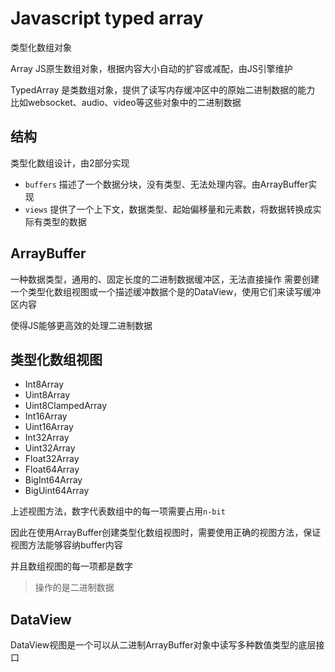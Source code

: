 # Javascript typed array

类型化数组对象

Array
JS原生数组对象，根据内容大小自动的扩容或减配，由JS引擎维护

TypedArray 是类数组对象，提供了读写内存缓冲区中的原始二进制数据的能力
比如websocket、audio、video等这些对象中的二进制数据

## 结构

类型化数组设计，由2部分实现

+ `buffers` 描述了一个数据分块，没有类型、无法处理内容。由ArrayBuffer实现
+ `views` 提供了一个上下文，数据类型、起始偏移量和元素数，将数据转换成实际有类型的数据

## ArrayBuffer

一种数据类型，通用的、固定长度的二进制数据缓冲区，无法直接操作
需要创建一个类型化数组视图或一个描述缓冲数据个是的DataView，使用它们来读写缓冲区内容

使得JS能够更高效的处理二进制数据

## 类型化数组视图

+ Int8Array
+ Uint8Array
+ Uint8ClampedArray
+ Int16Array
+ Uint16Array
+ Int32Array
+ Uint32Array
+ Float32Array
+ Float64Array
+ BigInt64Array
+ BigUint64Array

上述视图方法，数字代表数组中的每一项需要占用`n-bit`

因此在使用ArrayBuffer创建类型化数组视图时，需要使用正确的视图方法，保证视图方法能够容纳buffer内容

并且数组视图的每一项都是数字

> 操作的是二进制数据

## DataView

DataView视图是一个可以从二进制ArrayBuffer对象中读写多种数值类型的底层接口
